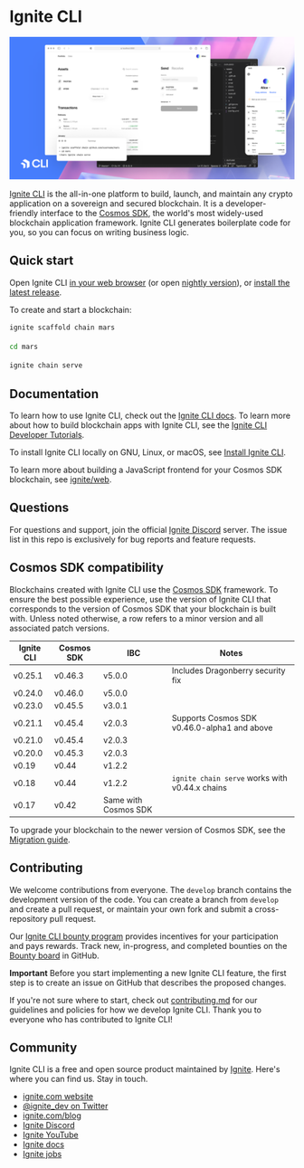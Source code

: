 # Ignite CLI

![Ignite CLI](./assets/ignite-cli.png)

[Ignite CLI](https://ignite.com/cli) is the all-in-one platform to build, launch, and maintain any crypto application on a sovereign and secured blockchain. It is a developer-friendly interface to the [Cosmos SDK](https://github.com/cosmos/cosmos-sdk), the world's most widely-used blockchain application framework. Ignite CLI generates boilerplate code for you, so you can focus on writing business logic.

## Quick start

Open Ignite CLI [in your web browser](https://gitpod.io/#https://github.com/ignite/cli/tree/master) (or open [nightly version](https://gitpod.io/#https://github.com/ignite/cli/)), or [install the latest release](https://docs.ignite.com/guide/install.html). 

To create and start a blockchain:

```bash
ignite scaffold chain mars

cd mars

ignite chain serve
```

## Documentation

To learn how to use Ignite CLI, check out the [Ignite CLI docs](https://docs.ignite.com). To learn more about how to build blockchain apps with Ignite CLI, see the [Ignite CLI Developer Tutorials](https://docs.ignite.com/guide/). 

To install Ignite CLI locally on GNU, Linux, or macOS, see [Install Ignite CLI](https://docs.ignite.com/guide/install.html).

To learn more about building a JavaScript frontend for your Cosmos SDK blockchain, see [ignite/web](https://github.com/ignite/web).

## Questions

For questions and support, join the official [Ignite Discord](https://discord.gg/ignite) server. The issue list in this repo is exclusively for bug reports and feature requests.

## Cosmos SDK compatibility

Blockchains created with Ignite CLI use the [Cosmos SDK](https://github.com/cosmos/cosmos-sdk/) framework. To ensure the best possible experience, use the version of Ignite CLI that corresponds to the version of Cosmos SDK that your blockchain is built with. Unless noted otherwise, a row refers to a minor version and all associated patch versions.

| Ignite CLI  | Cosmos SDK    | IBC                     | Notes                                         |
|-------------|---------------|-------------------------|-----------------------------------------------|
| v0.25.1     | v0.46.3       | v5.0.0                  | Includes  Dragonberry security fix            |
| v0.24.0     | v0.46.0       | v5.0.0                  |                                               |
| v0.23.0     | v0.45.5       | v3.0.1                  |                                               |
| v0.21.1     | v0.45.4       | v2.0.3                  | Supports Cosmos SDK v0.46.0-alpha1 and above  |
| v0.21.0     | v0.45.4       | v2.0.3                  |                                               |
| v0.20.0     | v0.45.3       | v2.0.3                  |                                               |
| v0.19       | v0.44         | v1.2.2                  |                                               |
| v0.18       | v0.44         | v1.2.2                  | `ignite chain serve` works with v0.44.x chains |
| v0.17       | v0.42         | Same with Cosmos SDK    |                                               |

To upgrade your blockchain to the newer version of Cosmos SDK, see the [Migration guide](https://docs.ignite.com/migration/).

## Contributing

We welcome contributions from everyone. The `develop` branch contains the development version of the code. You can create a branch from `develop` and create a pull request, or maintain your own fork and submit a cross-repository pull request.

Our [Ignite CLI bounty program](docs/bounty/index.md) provides incentives for your participation and pays rewards. Track new, in-progress, and completed bounties on the [Bounty board](https://github.com/ignite/cli/projects/5) in GitHub.

**Important** Before you start implementing a new Ignite CLI feature, the first step is to create an issue on GitHub that describes the proposed changes.

If you're not sure where to start, check out [contributing.md](contributing.md) for our guidelines and policies for how we develop Ignite CLI. Thank you to everyone who has contributed to Ignite CLI!

## Community

Ignite CLI is a free and open source product maintained by [Ignite](https://ignite.com). Here's where you can find us. Stay in touch.

- [ignite.com website](https://ignite.com)
- [@ignite_dev on Twitter](https://twitter.com/ignite_dev)
- [ignite.com/blog](https://ignite.com/blog/)
- [Ignite Discord](https://discord.com/invite/ignite)
- [Ignite YouTube](https://www.youtube.com/ignitehq)
- [Ignite docs](https://docs.ignite.com/)
- [Ignite jobs](https://ignite.com/careers)
